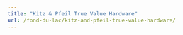 ```yaml
---
title: "Kitz & Pfeil True Value Hardware"
url: /fond-du-lac/kitz-and-pfeil-true-value-hardware/
---
```

